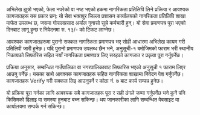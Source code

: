 अभिलेख झुत्रो भएको, फेला नपरेको वा नष्ट भएको हकमा नागरिकता प्रतिलिपि लिने प्रक्रिया र आवश्यक कागजातहरू यस प्रकार छन्: यो सेवा भक्तपुर जिल्ला प्रशासन कार्यालयको नागरिकता प्रतिलिपि शाखा मार्फत उपलब्ध छ, जसमा गोपालप्रसाद अर्याल गुनासो सुन्ने कर्मचारी हुन्। यो सेवा प्रमाणपत्र पूरा भएको दिनबाट लागू हुन्छ र निवेदनमा रु. १३/- को टिकट लाग्नेछ।  

आवश्यक कागजातहरूमा पुरानो सक्कल नागरिकता प्रमाणपत्र भए सोही आधारमा अभिलेख कायम गरी प्रतिलिपी जारी हुनेछ। यदि पुरानो प्रमाणपत्र उपलब्ध छैन भने, अनुसूची-१ बमोजिमको फाराम भरी स्थानीय निकायको सिफारिस सहित नयाँ नागरिकता प्रमाणपत्र लिए सरहको कागजात र प्रकृया पूरा गर्नुपर्नेछ।  

प्रक्रिया अनुसार, सम्बन्धित गाउँपालिका वा नगरपालिकाबाट सिफारिस भएको अनुसूची १ फाराम लिएर आउनु पर्नेछ। यसका साथै आवश्यक कागजातहरू सहित नागरिकता शाखामा निवेदन पेश गर्नुपर्नेछ। कागजातहरू Verify गरी सक्कल लिइ आउनुपर्ने र कोठा नं. ७ बाट कार्य सम्पन्न हुनेछ।  

यो प्रक्रिया पूरा गर्नका लागि आवश्यक सबै कागजातहरू पूरा र सही ढंगले जम्मा गर्नुपर्नेछ भने कुनै पनि किसिमको ढिलाइ वा समस्या हुनबाट बच्न सकिन्छ। थप जानकारीका लागि सम्बन्धित वेबसाइट वा कार्यालयमा सम्पर्क गर्न सकिन्छ।